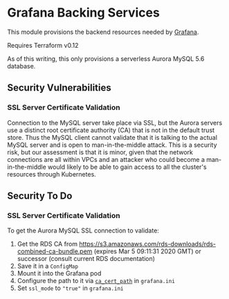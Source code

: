 # Grafana Backing Services

This module provisions the backend resources needed by [Grafana](https://grafana.com/grafana).

Requires Terraform v0.12

As of this writing, this only provisions a serverless Aurora MySQL 5.6 database.

## Security Vulnerabilities

### SSL Server Certificate Validation

Connection to the MySQL server take place via SSL, but the Aurora servers use a distinct root certificate authority (CA)
that is not in the default trust store. Thus the MySQL client cannot validate that it is talking to the actual MySQL
server and is open to man-in-the-middle attack. This is a security risk, but our assessment is that it is minor, given
that the network connections are all within VPCs and an attacker who could become a man-in-the-middle would likely to be
able to gain access to all the cluster's resources through Kubernetes.

## Security To Do

### SSL Server Certificate Validation

To get the Aurora MySQL SSL connection to validate:

1. Get the RDS CA from https://s3.amazonaws.com/rds-downloads/rds-combined-ca-bundle.pem (expires Mar 5 09:11:31 2020
   GMT) or successor (consult current RDS documentation)
2. Save it in a `ConfigMap`
3. Mount it into the Grafana pod
4. Configure the path to it via [`ca_cert_path`](https://grafana.com/docs/installation/configuration/#ca-cert-path) in
   `grafana.ini`
5. Set `ssl_mode` to `"true"` in `grafana.ini`
